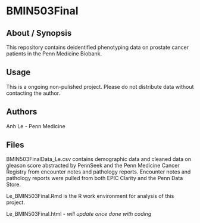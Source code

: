 # BMIN503Final
## About / Synopsis
This repository contains deidentified phenotyping data on prostate cancer patients in the Penn Medicine Biobank. 
## Usage
This is a ongoing non-pulished project. Please do not distribute data without contacting the author. 
## Authors 
Anh Le - Penn Medicine
## Files 
BMIN503FinalData_Le.csv contains demographic data and cleaned data on gleason score abstracted by PennSeek and the Penn Medicine Cancer Registry from encounter notes and pathology reports. Encounter notes and pathology reports were pulled from both EPIC Clarity and the Penn Data Store.  

Le_BMIN503Final.Rmd is the R work environment for analysis of this project.

Le_BMIN503Final.html - *will update once done with coding*
